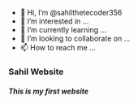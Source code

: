 - 👋 Hi, I’m @sahilthetecoder356
- 👀 I’m interested in ...
- 🌱 I’m currently learning ...
- 💞️ I’m looking to collaborate on ...
- 📫 How to reach me ...

<!---
sahilthetecoder356/sahilthetecoder356 is a ✨ special ✨ repository because its `README.md` (this file) appears on your GitHub profile.
You can click the Preview link to take a look at your changes.
--->
<html>
<h3>Sahil Website 
<body>
<h5>This is my first website </h5>
</body>
<html>